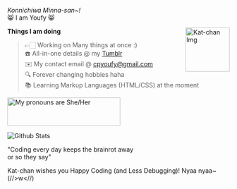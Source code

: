 <em>Konnichiwa Minna-san~!</em>\
😸 I am Youfy 😸

<img align="right" src="https://i.imgur.com/skDLDS0.jpeg" width="100px" height="auto" alt="Kat-chan Img">

<strong>Things I am doing</strong>

> 👉🏻 Working on Many things at once :)\
 ☎️ All-in-one details @ my <a href="https://www.tumblr.com/blog/cpyoufy">Tumblr</a>\
 ✉️ My contact email @ cpyoufy@gmail.com\
 🔍 Forever changing hobbies haha\
 📚 Learning Markup Languages (HTML/CSS) at the moment
 
<a href="https://pronouns.vercel.app" title="Pronouns">
  <img src="https://pronouns.vercel.app/She/Her?gradient=azur%20lane" width="256" height="64" alt="My pronouns are She/Her">
</a>


![Github Stats](https://github-readme-stats.vercel.app/api/top-langs/?username=Cp-Youfy&theme=dark)

"Coding every day keeps the brainrot away\
or so they say"

Kat-chan wishes you Happy Coding (and Less Debugging)! Nyaa nyaa~ (//>w<//)

